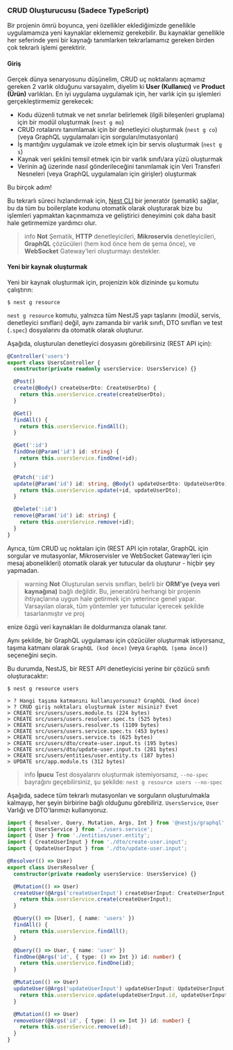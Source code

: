 ### CRUD Oluşturucusu (Sadece TypeScript)

Bir projenin ömrü boyunca, yeni özellikler eklediğimizde genellikle uygulamamıza yeni kaynaklar eklememiz gerekebilir. Bu kaynaklar genellikle her seferinde yeni bir kaynağı tanımlarken tekrarlamamız gereken birden çok tekrarlı işlemi gerektirir.

#### Giriş

Gerçek dünya senaryosunu düşünelim, CRUD uç noktalarını açmamız gereken 2 varlık olduğunu varsayalım, diyelim ki **User (Kullanıcı)** ve **Product (Ürün)** varlıkları.
En iyi uygulama uygulamak için, her varlık için şu işlemleri gerçekleştirmemiz gerekecek:

- Kodu düzenli tutmak ve net sınırlar belirlemek (ilgili bileşenleri gruplama) için bir modül oluşturmak (`nest g mo`)
- CRUD rotalarını tanımlamak için bir denetleyici oluşturmak (`nest g co`) (veya GraphQL uygulamaları için sorguları/mutasyonları)
- İş mantığını uygulamak ve izole etmek için bir servis oluşturmak (`nest g s`)
- Kaynak veri şeklini temsil etmek için bir varlık sınıfı/ara yüzü oluşturmak
- Verinin ağ üzerinde nasıl gönderileceğini tanımlamak için Veri Transferi Nesneleri (veya GraphQL uygulamaları için girişler) oluşturmak

Bu birçok adım!

Bu tekrarlı süreci hızlandırmak için, [Nest CLI](/docs/cli/overview) bir jeneratör (şematik) sağlar, bu da tüm bu boilerplate kodunu otomatik olarak oluşturarak bize bu işlemleri yapmaktan kaçınmamıza ve geliştirici deneyimini çok daha basit hale getirmemize yardımcı olur.

> info **Not** Şematik, **HTTP** denetleyicileri, **Mikroservis** denetleyicileri, **GraphQL** çözücüleri (hem kod önce hem de şema önce), ve **WebSocket** Gateway'leri oluşturmayı destekler.

#### Yeni bir kaynak oluşturmak

Yeni bir kaynak oluşturmak için, projenizin kök dizininde şu komutu çalıştırın:

```shell
$ nest g resource
```

`nest g resource` komutu, yalnızca tüm NestJS yapı taşlarını (modül, servis, denetleyici sınıfları) değil, aynı zamanda bir varlık sınıfı, DTO sınıfları ve test (`.spec`) dosyalarını da otomatik olarak oluşturur.

Aşağıda, oluşturulan denetleyici dosyasını görebilirsiniz (REST API için):

```typescript
@Controller('users')
export class UsersController {
  constructor(private readonly usersService: UsersService) {}

  @Post()
  create(@Body() createUserDto: CreateUserDto) {
    return this.usersService.create(createUserDto);
  }

  @Get()
  findAll() {
    return this.usersService.findAll();
  }

  @Get(':id')
  findOne(@Param('id') id: string) {
    return this.usersService.findOne(+id);
  }

  @Patch(':id')
  update(@Param('id') id: string, @Body() updateUserDto: UpdateUserDto) {
    return this.usersService.update(+id, updateUserDto);
  }

  @Delete(':id')
  remove(@Param('id') id: string) {
    return this.usersService.remove(+id);
  }
}
```

Ayrıca, tüm CRUD uç noktaları için (REST API için rotalar, GraphQL için sorgular ve mutasyonlar, Mikroservisler ve WebSocket Gateway'leri için mesaj abonelikleri) otomatik olarak yer tutucular da oluşturur - hiçbir şey yapmadan.

> warning **Not** Oluşturulan servis sınıfları, belirli bir **ORM'ye (veya veri kaynağına)** bağlı değildir. Bu, jeneratörü herhangi bir projenin ihtiyaçlarına uygun hale getirmek için yeterince genel yapar. Varsayılan olarak, tüm yöntemler yer tutucular içerecek şekilde tasarlanmıştır ve proj

enize özgü veri kaynakları ile doldurmanıza olanak tanır.

Aynı şekilde, bir GraphQL uygulaması için çözücüler oluşturmak istiyorsanız, taşıma katmanı olarak `GraphQL (kod önce)` (veya `GraphQL (şema önce)`) seçeneğini seçin.

Bu durumda, NestJS, bir REST API denetleyicisi yerine bir çözücü sınıfı oluşturacaktır:

```shell
$ nest g resource users

> ? Hangi taşıma katmanını kullanıyorsunuz? GraphQL (kod önce)
> ? CRUD giriş noktaları oluşturmak ister misiniz? Evet
> CREATE src/users/users.module.ts (224 bytes)
> CREATE src/users/users.resolver.spec.ts (525 bytes)
> CREATE src/users/users.resolver.ts (1109 bytes)
> CREATE src/users/users.service.spec.ts (453 bytes)
> CREATE src/users/users.service.ts (625 bytes)
> CREATE src/users/dto/create-user.input.ts (195 bytes)
> CREATE src/users/dto/update-user.input.ts (281 bytes)
> CREATE src/users/entities/user.entity.ts (187 bytes)
> UPDATE src/app.module.ts (312 bytes)
```

> info **İpucu** Test dosyalarını oluşturmak istemiyorsanız, `--no-spec` bayrağını geçebilirsiniz, şu şekilde: `nest g resource users --no-spec`

Aşağıda, sadece tüm tekrarlı mutasyonları ve sorguların oluşturulmakla kalmayıp, her şeyin birbirine bağlı olduğunu görebiliriz. `UsersService`, `User` Varlığı ve DTO'larımızı kullanıyoruz.

```typescript
import { Resolver, Query, Mutation, Args, Int } from '@nestjs/graphql';
import { UsersService } from './users.service';
import { User } from './entities/user.entity';
import { CreateUserInput } from './dto/create-user.input';
import { UpdateUserInput } from './dto/update-user.input';

@Resolver(() => User)
export class UsersResolver {
  constructor(private readonly usersService: UsersService) {}

  @Mutation(() => User)
  createUser(@Args('createUserInput') createUserInput: CreateUserInput) {
    return this.usersService.create(createUserInput);
  }

  @Query(() => [User], { name: 'users' })
  findAll() {
    return this.usersService.findAll();
  }

  @Query(() => User, { name: 'user' })
  findOne(@Args('id', { type: () => Int }) id: number) {
    return this.usersService.findOne(id);
  }

  @Mutation(() => User)
  updateUser(@Args('updateUserInput') updateUserInput: UpdateUserInput) {
    return this.usersService.update(updateUserInput.id, updateUserInput);
  }

  @Mutation(() => User)
  removeUser(@Args('id', { type: () => Int }) id: number) {
    return this.usersService.remove(id);
  }
}
```